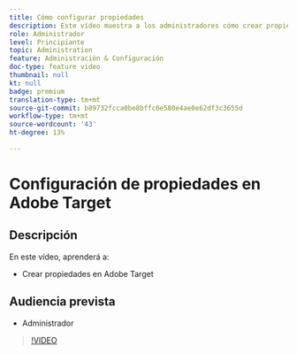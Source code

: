 ```yaml
---
title: Cómo configurar propiedades
description: Este vídeo muestra a los administradores cómo crear propiedades en Adobe Target.
role: Administrador
level: Principiante
topic: Administration
feature: Administración & Configuración
doc-type: feature video
thumbnail: null
kt: null
badge: premium
translation-type: tm+mt
source-git-commit: b89732fcca0be8bffc6e580e4ae0e62df3c3655d
workflow-type: tm+mt
source-wordcount: '43'
ht-degree: 13%

---
```



# Configuración de propiedades en Adobe Target

## Descripción

En este vídeo, aprenderá a:

* Crear propiedades en Adobe Target

## Audiencia prevista

* Administrador

>[!VIDEO](https://video.tv.adobe.com/v/18990/?quality=12)